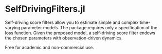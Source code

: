 # SelfDrivingFilters.jl
Self-driving score filters allow you to estimate simple and complex time-varying parameter models. The package requires only a specification of the loss function. Given the proposed model, a self-driving score filter endows the chosen parameters with observation-driven dynamics.

Free for academic and non-commercial use.
